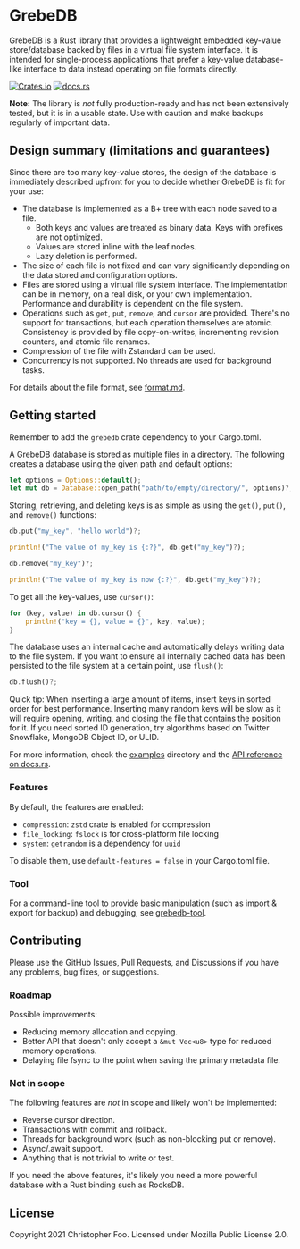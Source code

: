 # GrebeDB

GrebeDB is a Rust library that provides a lightweight embedded key-value store/database backed by files in a virtual file system interface. It is intended for single-process applications that prefer a key-value database-like interface to data instead operating on file formats directly.

[![Crates.io](https://img.shields.io/crates/v/grebedb)](https://crates.io/crates/grebedb) [![docs.rs](https://img.shields.io/docsrs/grebedb)](https://docs.rs/grebedb)

**Note:** The library is *not* fully production-ready and has not been extensively tested, but it is in a usable state. Use with caution and make backups regularly of important data.

## Design summary (limitations and guarantees)

Since there are too many key-value stores, the design of the database is immediately described upfront for you to decide whether GrebeDB is fit for your use:

* The database is implemented as a B+ tree with each node saved to a file.
  * Both keys and values are treated as binary data. Keys with prefixes are not optimized.
  * Values are stored inline with the leaf nodes.
  * Lazy deletion is performed.
* The size of each file is not fixed and can vary significantly depending on the data stored and configuration options.
* Files are stored using a virtual file system interface. The implementation can be in memory, on a real disk, or your own implementation. Performance and durability is dependent on the file system.
* Operations such as `get`, `put`, `remove`, and `cursor` are provided. There's no support for transactions, but each operation themselves are atomic. Consistency is provided by file copy-on-writes, incrementing revision counters, and atomic file renames.
* Compression of the file with Zstandard can be used.
* Concurrency is not supported. No threads are used for background tasks.

For details about the file format, see [format.md](https://github.com/chfoo/grebedb/blob/main/format.md).

## Getting started

Remember to add the `grebedb` crate dependency to your Cargo.toml.

A GrebeDB database is stored as multiple files in a directory. The following creates a database using the given path and default options:

```rust
let options = Options::default();
let mut db = Database::open_path("path/to/empty/directory/", options)?;
```

Storing, retrieving, and deleting keys is as simple as using the `get()`, `put()`, and `remove()` functions:

```rust
db.put("my_key", "hello world")?;

println!("The value of my_key is {:?}", db.get("my_key")?);

db.remove("my_key")?;

println!("The value of my_key is now {:?}", db.get("my_key")?);
```

To get all the key-values, use `cursor()`:

```rust
for (key, value) in db.cursor() {
    println!("key = {}, value = {}", key, value);
}
```

The database uses an internal cache and automatically delays writing data to the file system. If you want to ensure all internally cached data has been persisted to the file system at a certain point, use `flush()`:

```rust
db.flush()?;
```

Quick tip: When inserting a large amount of items, insert keys in sorted order for best performance. Inserting many random keys will be slow as it will require opening, writing, and closing the file that contains the position for it. If you need sorted ID generation, try algorithms based on Twitter Snowflake, MongoDB Object ID, or ULID.

For more information, check the [examples](https://github.com/chfoo/grebedb/tree/main/src/library/examples) directory and the [API reference on docs.rs](https://docs.rs/grebedb).

### Features

By default, the features are enabled:

* `compression`: `zstd` crate is enabled for compression
* `file_locking`: `fslock` is for cross-platform file locking
* `system`: `getrandom` is a dependency for `uuid`

To disable them, use `default-features = false` in your Cargo.toml file.

### Tool

For a command-line tool to provide basic manipulation (such as import & export for backup) and debugging, see [grebedb-tool](https://github.com/chfoo/grebedb/tree/main/src/tool).

## Contributing

Please use the GitHub Issues, Pull Requests, and Discussions if you have any problems, bug fixes, or suggestions.

### Roadmap

Possible improvements:

* Reducing memory allocation and copying.
* Better API that doesn't only accept a `&mut Vec<u8>` type for reduced memory operations.
* Delaying file fsync to the point when saving the primary metadata file.

### Not in scope

The following features are *not* in scope and likely won't be implemented:

* Reverse cursor direction.
* Transactions with commit and rollback.
* Threads for background work (such as non-blocking put or remove).
* Async/.await support.
* Anything that is not trivial to write or test.

If you need the above features, it's likely you need a more powerful database with a Rust binding such as RocksDB.

## License

Copyright 2021 Christopher Foo. Licensed under Mozilla Public License 2.0.
